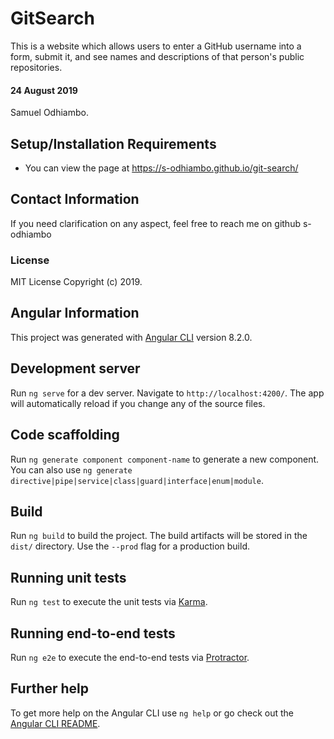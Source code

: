 # GitSearch
This is a website which allows users to enter a GitHub username into a form, submit it, and see names and descriptions of that person's public repositories.

#### 24 August 2019
Samuel Odhiambo.

## Setup/Installation Requirements
* You can view the page at https://s-odhiambo.github.io/git-search/

## Contact Information
If you need clarification on any aspect, feel free to reach me on github s-odhiambo

### License
MIT License
Copyright (c) 2019.

## Angular Information
This project was generated with [Angular CLI](https://github.com/angular/angular-cli) version 8.2.0.

## Development server

Run `ng serve` for a dev server. Navigate to `http://localhost:4200/`. The app will automatically reload if you change any of the source files.

## Code scaffolding

Run `ng generate component component-name` to generate a new component. You can also use `ng generate directive|pipe|service|class|guard|interface|enum|module`.

## Build

Run `ng build` to build the project. The build artifacts will be stored in the `dist/` directory. Use the `--prod` flag for a production build.

## Running unit tests

Run `ng test` to execute the unit tests via [Karma](https://karma-runner.github.io).

## Running end-to-end tests

Run `ng e2e` to execute the end-to-end tests via [Protractor](http://www.protractortest.org/).

## Further help

To get more help on the Angular CLI use `ng help` or go check out the [Angular CLI README](https://github.com/angular/angular-cli/blob/master/README.md).